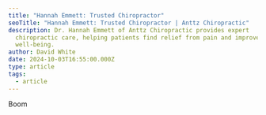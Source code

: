 ```yaml
---
title: "Hannah Emmett: Trusted Chiropractor"
seoTitle: "Hannah Emmett: Trusted Chiropractor | Anttz Chiropractic"
description: Dr. Hannah Emmett of Anttz Chiropractic provides expert
  chiropractic care, helping patients find relief from pain and improve overall
  well-being.
author: David White
date: 2024-10-03T16:55:00.000Z
type: article
tags:
  - article
---
```

Boom
